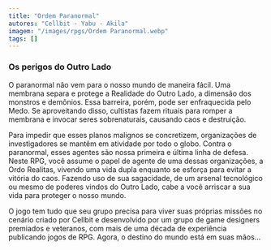 ```yaml
---
title: "Ordem Paranormal"
autores: "Cellbit - Yabu - Akila"
imagem: "/images/rpgs/Ordem Paranormal.webp"
tags: []
---
```


### Os perigos do Outro Lado

O paranormal não vem para o nosso mundo de maneira fácil. Uma membrana separa e protege a Realidade do Outro Lado, a dimensão dos monstros e demônios. Essa barreira, porém, pode ser enfraquecida pelo Medo. Se aproveitando disso, cultistas fazem rituais para romper a membrana e invocar seres sobrenaturais, causando caos e destruição.

Para impedir que esses planos malignos se concretizem, organizações de investigadores se mantêm em atividade por todo o globo. Contra o paranormal, esses agentes são nossa primeira e última linha de defesa.
Neste RPG, você assume o papel de agente de uma dessas organizações, a Ordo Realitas, vivendo uma vida dupla enquanto se esforça para evitar a vitória do caos. Fazendo uso de sua sagacidade, de um arsenal tecnológico ou mesmo de poderes vindos do Outro Lado, cabe a você arriscar a sua vida para proteger o nosso mundo.

O jogo tem tudo que seu grupo precisa para viver suas próprias missões no cenário criado por Cellbit e desenvolvido por um grupo de game designers premiados e veteranos, com mais de uma década de experiência publicando jogos de RPG.
Agora, o destino do mundo está em suas mãos…
